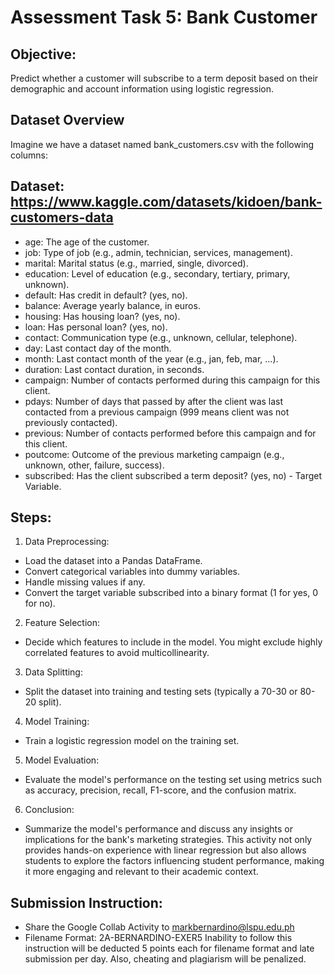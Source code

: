 # Assessment Task 5: Bank Customer
## Objective:
Predict whether a customer will subscribe to a term deposit based on their demographic and account
information using logistic regression.
## Dataset Overview
Imagine we have a dataset named bank_customers.csv with the following columns:
## Dataset: https://www.kaggle.com/datasets/kidoen/bank-customers-data
*  age: The age of the customer.
*  job: Type of job (e.g., admin, technician, services, management).
*  marital: Marital status (e.g., married, single, divorced).
*  education: Level of education (e.g., secondary, tertiary, primary, unknown).
*  default: Has credit in default? (yes, no).
*  balance: Average yearly balance, in euros.
*  housing: Has housing loan? (yes, no).
*  loan: Has personal loan? (yes, no).
*  contact: Communication type (e.g., unknown, cellular, telephone).
*  day: Last contact day of the month.
*  month: Last contact month of the year (e.g., jan, feb, mar, ...).
*  duration: Last contact duration, in seconds.
*  campaign: Number of contacts performed during this campaign for this client.
*  pdays: Number of days that passed by after the client was last contacted from a previous
campaign (999 means client was not previously contacted).
*  previous: Number of contacts performed before this campaign and for this client.
*  poutcome: Outcome of the previous marketing campaign (e.g., unknown, other, failure, success).
*  subscribed: Has the client subscribed a term deposit? (yes, no) - Target Variable.



## Steps:
1. Data Preprocessing:
*  Load the dataset into a Pandas DataFrame.
*  Convert categorical variables into dummy variables.
*  Handle missing values if any.
*  Convert the target variable subscribed into a binary format (1 for yes, 0 for no).
2. Feature Selection:
*  Decide which features to include in the model. You might exclude highly correlated features to
avoid multicollinearity.
3. Data Splitting:
*  Split the dataset into training and testing sets (typically a 70-30 or 80-20 split).
4. Model Training:
*  Train a logistic regression model on the training set.
5. Model Evaluation:
*  Evaluate the model's performance on the testing set using metrics such as accuracy, precision,
recall, F1-score, and the confusion matrix.
6. Conclusion:
*  Summarize the model's performance and discuss any insights or implications for the bank's
marketing strategies.
This activity not only provides hands-on experience with linear regression but also allows students to
explore the factors influencing student performance, making it more engaging and relevant to their
academic context.

## Submission Instruction:
*  Share the Google Collab Activity to markbernardino@lspu.edu.ph
*  Filename Format: 2A-BERNARDINO-EXER5
Inability to follow this instruction will be deducted 5 points each for filename format and late submission
per day. Also, cheating and plagiarism will be penalized.
